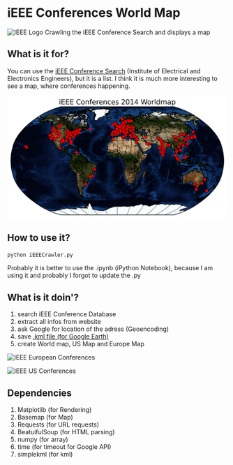 # iEEE Conferences World Map
![IEEE Logo](http://www.ieee.org/ucm/groups/public/@ieee/@web/@org/@globals/documents/images/ieee_logo_mb_tagline.gif) Crawling the iEEE Conference Search and displays a map

## What is it for?

You can use the [iEEE Conference Search](http://www.ieee.org/conferences_events/conferences/search/index.html?KEYWORDS=&CONF_SRCH_RDO=conf_date&RANGE_FROM_DATE=2014-01-01&RANGE_TO_DATE=2014-12-31&REGION=ALL&COUNTRY=ALL&STATE=ALL&CITY=ALL&SPONSOR=ALL&RowsPerPage=1000&PageLinkNum=10&ActivePage=1&SORTORDER=desc&SORTFIELD=start_date) (Institute of Electrical and Electronics Engineers), but it is a list. I think it is much more interesting to see a map, where conferences happening.

![iEEE Conference World Map](https://github.com/balzer82/iEEEConferenceWorldMap/blob/master/iEEE-Conferences-2014-Worldmap.png?raw=true)


## How to use it?

``` python iEEECrawler.py ```

Probably it is better to use the .ipynb (iPython Notebook), because I am using it and probably I forgot to update the .py

## What is it doin'?

1. search iEEE Conference Database
2. extract all infos from website
3. ask Google for location of the adress (Geoencoding)
4. save [.kml file (for Google Earth)](https://raw.github.com/balzer82/iEEEConferenceWorldMap/master/iEEE-Conferences.kml)
5. create World map, US Map and Europe Map

![IEEE European Conferences](https://github.com/balzer82/iEEEConferenceWorldMap/blob/master/iEEE-Conferences-2014-Europe.png?raw=true)

![IEEE US Conferences](https://github.com/balzer82/iEEEConferenceWorldMap/blob/master/iEEE-Conferences-2014-USA.png?raw=true)


## Dependencies

1. Matplotlib (for Rendering)
2. Basemap (for Map)
4. Requests (for URL requests)
5. BeatuifulSoup (for HTML parsing)
6. numpy (for array)
7. time (for timeout for Google API)
8. simplekml (for kml)
